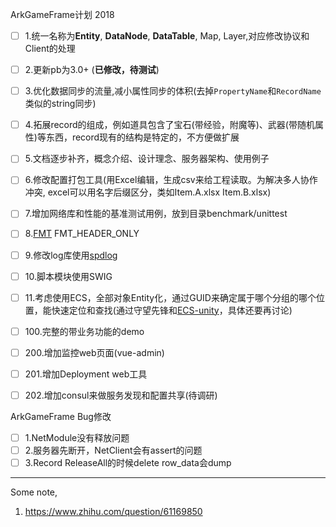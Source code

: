 ArkGameFrame计划 2018

- [ ] 1.统一名称为**Entity**, **DataNode**, **DataTable**, Map, Layer,对应修改协议和Client的处理
- [ ] 2.更新pb为3.0+ (**已修改，待测试**)
- [ ] 3.优化数据同步的流量,减小属性同步的体积(去掉`PropertyName`和`RecordName`类似的string同步)
- [ ] 4.拓展record的组成，例如道具包含了宝石(带经验，附魔等)、武器(带随机属性)等东西，record现有的结构是特定的，不方便做扩展
- [ ] 5.文档逐步补齐，概念介绍、设计理念、服务器架构、使用例子
- [ ] 6.修改配置打包工具(用Excel编辑，生成csv来给工程读取。为解决多人协作冲突, excel可以用名字后缀区分，类如Item.A.xlsx Item.B.xlsx)
- [ ] 7.增加网络库和性能的基准测试用例，放到目录benchmark/unittest
- [ ] 8.[FMT](https://github.com/fmtlib/fmt) FMT_HEADER_ONLY
- [ ] 9.修改log库使用[spdlog](https://github.com/gabime/spdlog)
- [ ] 10.脚本模块使用SWIG
- [ ] 11.考虑使用ECS，全部对象Entity化，通过GUID来确定属于哪个分组的哪个位置，能快速定位和查找(通过守望先锋和[ECS-unity](https://github.com/sschmid/Entitas-CSharp)，具体还要再讨论)
  
- [ ] 100.完整的带业务功能的demo  
  
- [ ] 200.增加监控web页面(vue-admin)
- [ ] 201.增加Deployment web工具
- [ ] 202.增加consul来做服务发现和配置共享(待调研)  
  

ArkGameFrame Bug修改

- [ ] 1.NetModule没有释放问题
- [ ] 2.服务器先断开，NetClient会有assert的问题
- [ ] 3.Record ReleaseAll的时候delete row_data会dump

-------------

Some note,

1. https://www.zhihu.com/question/61169850
